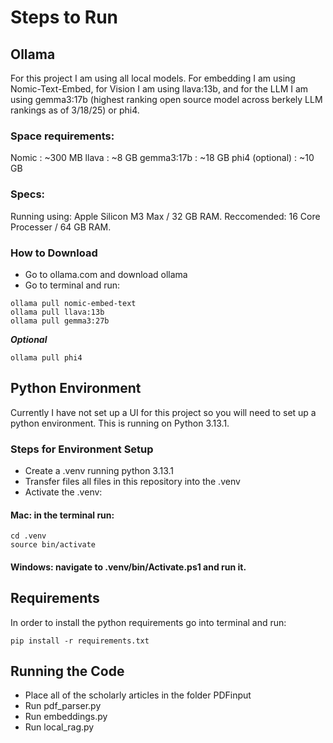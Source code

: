# Steps to Run

## Ollama
For this project I am using all local models. For embedding I am using Nomic-Text-Embed, for Vision I am using llava:13b, and for the LLM I am using gemma3:17b (highest ranking open source model across berkely LLM rankings as of 3/18/25) or phi4.

### Space requirements:
Nomic :                   ~300 MB
llava :                   ~8 GB
gemma3:17b :              ~18 GB
phi4 (optional) :         ~10 GB

### Specs:
Running using: Apple Silicon M3 Max / 32 GB RAM.
Reccomended: 16 Core Processer / 64 GB RAM.

### How to Download
- Go to ollama.com and download ollama
- Go to terminal and run:
```console
ollama pull nomic-embed-text
ollama pull llava:13b
ollama pull gemma3:27b
```
***Optional***
```console
ollama pull phi4
```
 
## Python Environment
Currently I have not set up a UI for this project so you will need to set up a python environment. This is running on Python 3.13.1.
### Steps for Environment Setup
- Create a .venv running python 3.13.1
- Transfer files all files in this repository into the .venv
- Activate the .venv:
#### Mac: in the terminal run:
```console
cd .venv
source bin/activate
```
#### Windows: navigate to .venv/bin/Activate.ps1 and run it.

## Requirements
In order to install the python requirements go into terminal and run:
```console
pip install -r requirements.txt
```

## Running the Code
- Place all of the scholarly articles in the folder PDFinput
- Run pdf_parser.py
- Run embeddings.py
- Run local_rag.py
